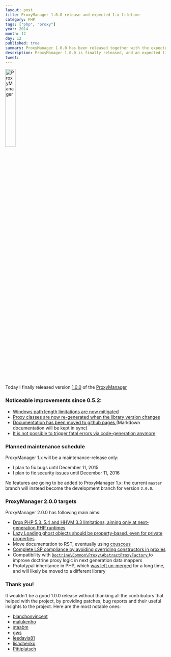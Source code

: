 ```yaml
---
layout: post
title: ProxyManager 1.0.0 release and expected 1.x lifetime
category: PHP
tags: ["php", "proxy"]
year: 2014
month: 12
day: 12
published: true
summary: ProxyManager 1.0.0 has been released together with the expected support schedule for 1.x
description: ProxyManager 1.0.0 is finally released, and an expected lifetime for the 1.x series is also attached with it!
tweet: 
---
```


<p style="align: center;">
    <img
        src="https://raw.githubusercontent.com/Ocramius/ProxyManager/1.0.0/proxy-manager.png"
        alt="ProxyManager"
        width="25%"
    />
</p>

<p>
    Today I finally released version 
    <a href="https://github.com/Ocramius/ProxyManager/releases/tag/1.0.0" target="_blank">1.0.0</a> of the 
    <a href="https://github.com/Ocramius/ProxyManager/" target="_blank">ProxyManager</a>
</p>

<h3>Noticeable improvements since 0.5.2:</h3>

<ul>
    <li>
        <a href="https://github.com/Ocramius/ProxyManager/pull/108" target="_blank">
            Windows path length limitations are now mitigated
        </a>
    </li>
    <li>
        <a href="https://github.com/Ocramius/ProxyManager/pull/172" target="_blank">
            Proxy classes are now re-generated when the library version changes
        </a>
    </li>
    <li>
        <a href="https://github.com/Ocramius/ProxyManager/pull/182" target="_blank">
            Documentation has been moved to github pages
        </a> (Markdown documentation will be kept in sync)
    </li>
    <li>
        <a href="https://github.com/Ocramius/ProxyManager/pull/194" target="_blank">
            It is not possible to trigger fatal errors via code-generation anymore
        </a>
    </li>
</ul>

<h3>Planned maintenance schedule</h3>

<p>
    ProxyManager 1.x will be a maintenance-release only:
</p>

<ul>
    <li>
        I plan to fix bugs until <time datetime="2015-12-11">December 11, 2015</time>
    </li>
    <li>
        I plan to fix security issues until <time datetime="2016-12-11">December 11, 2016</time>
    </li>
</ul>

<p>
    No features are going to be added to ProxyManager 1.x: the current <code>master</code> branch will instead
    become the development branch for version <code>2.0.0</code>.
</p>

<h3>ProxyManager 2.0.0 targets</h3>

<p>
    ProxyManager 2.0.0 has following main aims:
</p>

<ul>
    <li>
        <a href="https://github.com/Ocramius/ProxyManager/issues/167" target="_blank">
            Drop PHP 5.3, 5.4 and HHVM 3.3 limitations, aiming only at next-generation PHP runtimes
        </a>
    </li>
    <li>
        <a href="https://github.com/Ocramius/ProxyManager/issues/159" target="_blank">
            Lazy Loading ghost objects should be property-based, even for private properties
        </a>
    </li>
    <li>
        Move documentation to RST, eventually using <a href="https://github.com/CouscousPHP" target="_blank">couscous</a>
    </li>
    <li>
        <a href="https://github.com/Ocramius/ProxyManager/issues/115" target="_blank">
            Complete
            <abbr title="Liskov substitution principle">LSP</abbr>
            compliance by avoiding overriding constructors in proxies
        </a>
    </li>
    <li>
        Compatibility with 
        <a href="https://github.com/doctrine/common/blob/559a805125524b0bb6742638784c2979a5c5e607/lib/Doctrine/Common/Proxy/AbstractProxyFactory.php" target="_blank">
            <code>Doctrine\Common\Proxy\AbstractProxyFactory</code>
        </a> to improve doctrine proxy logic in next generation data mappers
    </li>
    <li>
        Prototypal inheritance in PHP, which 
        <a href="https://github.com/Ocramius/ProxyManager/pull/103" target="_blank">was left un-merged</a>
        for a long time, and will likely be moved to a different library
    </li>
</ul>

<h3>Thank you!</h3>

<p>
    It wouldn't be a good 1.0.0 release without thanking all the contributors that helped with the project, 
    by providing patches, bug reports and their useful insights to the project. Here are the most notable ones: 
</p>

<ul>
    <li><a href="https://github.com/blanchonvincent" target="_blank">blanchonvincent</a></li>
    <li><a href="https://github.com/malukenho" target="_blank">malukenho</a></li>
    <li><a href="https://github.com/staabm" target="_blank">staabm</a></li>
    <li><a href="https://github.com/gws" target="_blank">gws</a></li>
    <li><a href="https://github.com/leedavis81" target="_blank">leedavis81</a></li>
    <li><a href="https://github.com/lisachenko" target="_blank">lisachenko</a></li>
    <li><a href="https://github.com/Pittiplatsch" target="_blank">Pittiplatsch</a></li>
</ul>
